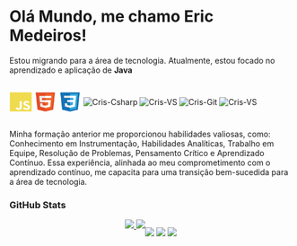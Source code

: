 # Olá Mundo, me chamo Eric Medeiros! 

<link rel="stylesheet" href="https://cdn.jsdelivr.net/gh/devicons/devicon@v2.15.1/devicon.min.css">
<link rel="stylesheet" href="https://cdn.jsdelivr.net/gh/devicons/devicon@v2.15.1/devicon.min.css">
<link rel="stylesheet" href="https://cdn.jsdelivr.net/gh/devicons/devicon@v2.15.1/devicon.min.css">

<p>Estou migrando para a área de tecnologia. Atualmente, estou focado no aprendizado e aplicação de <strong>Java</strong></p>

<div style="display: inline_block" ><br>
  <img align="center" alt="Cris-Js" height="35" width="40" src="https://raw.githubusercontent.com/devicons/devicon/master/icons/javascript/javascript-plain.svg">
  <img align="center" alt="Cris-HTML" height="35" width="40" src="https://raw.githubusercontent.com/devicons/devicon/master/icons/html5/html5-original.svg">
  <img align="center" alt="Cris-CSS" height="35" width="40" src="https://raw.githubusercontent.com/devicons/devicon/master/icons/css3/css3-original.svg">       
  <img align="center" alt="Cris-Csharp" height="37" width="37" src="https://upload.wikimedia.org/wikipedia/commons/1/19/C_Logo.png">
  <img align="center" alt="Cris-VS" height="35" width="40" src="https://cdn.jsdelivr.net/gh/devicons/devicon/icons/vscode/vscode-original.svg">
  <img align="center" alt="Cris-Git" height="35" width="40" src="https://cdn.jsdelivr.net/gh/devicons/devicon/icons/git/git-original.svg">
  <img align="center" alt="Cris-VS" height="50" width="50" src="https://upload.wikimedia.org/wikipedia/en/3/30/Java_programming_language_logo.svg"><br><br>
</div>

 <p>Minha formação anterior me proporcionou habilidades valiosas, como: Conhecimento em Instrumentação, Habilidades Analíticas, Trabalho em Equipe, Resolução de Problemas, Pensamento Crítico e Aprendizado Contínuo. Essa experiência, alinhada ao meu comprometimento com o aprendizado contínuo, me capacita para uma transição bem-sucedida para a área de tecnologia.</p>    

### GitHub Stats

<div align="center" style="display: flex; justify-content: center;">
  <a href="https://github.com/EricMedeiros">
       
  <img height="195px" src="https://github-readme-stats.vercel.app/api?username=EricMedeiros&show_icons=true&theme=one_dark_pro&include_all_commits=true&count_private=true"/>
    <img height="195px" src="https://github-readme-stats.vercel.app/api/top-langs/?username=EricMedeiros&layout=compact&langs_count=7&theme=one_dark_pro"/>
  </a>
  
##
 
<div> 
 
  <a href="https://www.instagram.com/4bstrat0/" target="_blank"><img src="https://img.shields.io/badge/-Instagram-%23E4405F?style=for-the-badge&logo=instagram&logoColor=white" target="_blank"></a>
 	<a href = "mailto:eric_alves8@hotmail.com"><img src="https://img.shields.io/badge/Outlook-0078D4?style=for-the-badge&logo=microsoft-outlook&logoColor=white" target="_blank"></a>
  <a href="https://www.linkedin.com/in/eric-medeiros-alves-947aaa204/" target="_blank"><img src="https://img.shields.io/badge/-LinkedIn-%230077B5?style=for-the-badge&logo=linkedin&logoColor=white" target="_blank"></a> 
  
</div>


  
